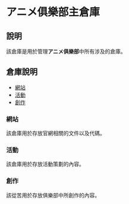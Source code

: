 # アニメ俱樂部主倉庫

## 說明

該倉庫是用於管理**アニメ俱樂部**中所有涉及的倉庫。

## 倉庫說明

- [網站](https://github.com/microseyuiyuu/Anime-Club-Official-site)
- [活動](https://github.com/microseyuiyuu/Anime-Club-Events)
- [創作](https://github.com/microseyuiyuu/Anime-Club-Creations)

### 網站

該倉庫用於存放官網相關的文件以及代碼。

### 活動

該倉庫用於存放活動策劃的內容。

### 創作

該從苦用於存放俱樂部中所創作的內容。